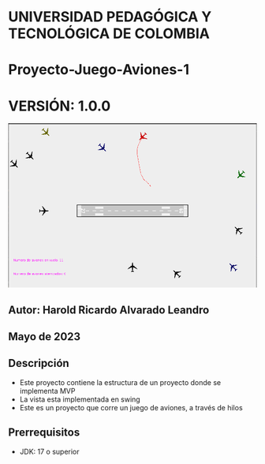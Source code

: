 # UNIVERSIDAD PEDAGÓGICA Y TECNOLÓGICA DE COLOMBIA
# Proyecto-Juego-Aviones-1
# VERSIÓN: 1.0.0


![img1.png](resources%2Fassets%2Fimg1.png)

## Autor: Harold Ricardo Alvarado Leandro
## Mayo de 2023

## Descripción

- Este proyecto contiene la estructura de un proyecto donde se implementa MVP
- La vista esta implementada en swing
- Este es un proyecto que corre un juego de aviones, a través de hilos

## Prerrequisitos
- JDK: 17 o superior